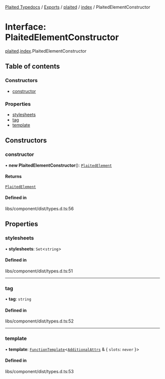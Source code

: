 [Plaited Typedocs](../README.md) / [Exports](../modules.md) / [plaited](../modules/plaited.md) / [index](../modules/plaited.index.md) / PlaitedElementConstructor

# Interface: PlaitedElementConstructor

[plaited](../modules/plaited.md).[index](../modules/plaited.index.md).PlaitedElementConstructor

## Table of contents

### Constructors

- [constructor](plaited.index.PlaitedElementConstructor.md#constructor)

### Properties

- [stylesheets](plaited.index.PlaitedElementConstructor.md#stylesheets)
- [tag](plaited.index.PlaitedElementConstructor.md#tag)
- [template](plaited.index.PlaitedElementConstructor.md#template)

## Constructors

### constructor

• **new PlaitedElementConstructor**(): [`PlaitedElement`](plaited.index.PlaitedElement.md)

#### Returns

[`PlaitedElement`](plaited.index.PlaitedElement.md)

#### Defined in

libs/component/dist/types.d.ts:56

## Properties

### stylesheets

• **stylesheets**: `Set`<`string`\>

#### Defined in

libs/component/dist/types.d.ts:51

___

### tag

• **tag**: `string`

#### Defined in

libs/component/dist/types.d.ts:52

___

### template

• **template**: [`FunctionTemplate`](../modules/plaited.index.md#functiontemplate)<[`AdditionalAttrs`](plaited.index.AdditionalAttrs.md) & { `slots`: `never`  }\>

#### Defined in

libs/component/dist/types.d.ts:53
